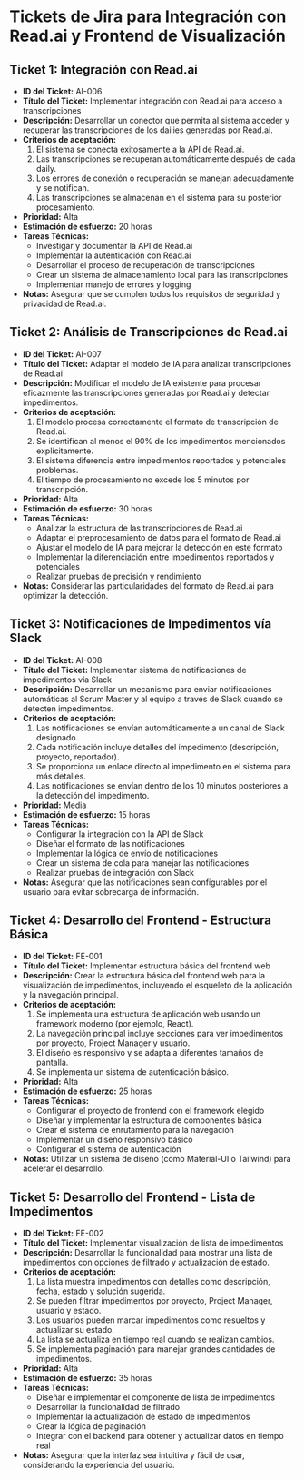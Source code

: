 # Tickets de Jira para Integración con Read.ai y Frontend de Visualización

## Ticket 1: Integración con Read.ai

- **ID del Ticket:** AI-006
- **Título del Ticket:** Implementar integración con Read.ai para acceso a transcripciones
- **Descripción:** Desarrollar un conector que permita al sistema acceder y recuperar las transcripciones de los dailies generadas por Read.ai.
- **Criterios de aceptación:**
  1. El sistema se conecta exitosamente a la API de Read.ai.
  2. Las transcripciones se recuperan automáticamente después de cada daily.
  3. Los errores de conexión o recuperación se manejan adecuadamente y se notifican.
  4. Las transcripciones se almacenan en el sistema para su posterior procesamiento.
- **Prioridad:** Alta
- **Estimación de esfuerzo:** 20 horas
- **Tareas Técnicas:**
  - Investigar y documentar la API de Read.ai
  - Implementar la autenticación con Read.ai
  - Desarrollar el proceso de recuperación de transcripciones
  - Crear un sistema de almacenamiento local para las transcripciones
  - Implementar manejo de errores y logging
- **Notas:** Asegurar que se cumplen todos los requisitos de seguridad y privacidad de Read.ai.

## Ticket 2: Análisis de Transcripciones de Read.ai

- **ID del Ticket:** AI-007
- **Título del Ticket:** Adaptar el modelo de IA para analizar transcripciones de Read.ai
- **Descripción:** Modificar el modelo de IA existente para procesar eficazmente las transcripciones generadas por Read.ai y detectar impedimentos.
- **Criterios de aceptación:**
  1. El modelo procesa correctamente el formato de transcripción de Read.ai.
  2. Se identifican al menos el 90% de los impedimentos mencionados explícitamente.
  3. El sistema diferencia entre impedimentos reportados y potenciales problemas.
  4. El tiempo de procesamiento no excede los 5 minutos por transcripción.
- **Prioridad:** Alta
- **Estimación de esfuerzo:** 30 horas
- **Tareas Técnicas:**
  - Analizar la estructura de las transcripciones de Read.ai
  - Adaptar el preprocesamiento de datos para el formato de Read.ai
  - Ajustar el modelo de IA para mejorar la detección en este formato
  - Implementar la diferenciación entre impedimentos reportados y potenciales
  - Realizar pruebas de precisión y rendimiento
- **Notas:** Considerar las particularidades del formato de Read.ai para optimizar la detección.

## Ticket 3: Notificaciones de Impedimentos vía Slack

- **ID del Ticket:** AI-008
- **Título del Ticket:** Implementar sistema de notificaciones de impedimentos vía Slack
- **Descripción:** Desarrollar un mecanismo para enviar notificaciones automáticas al Scrum Master y al equipo a través de Slack cuando se detecten impedimentos.
- **Criterios de aceptación:**
  1. Las notificaciones se envían automáticamente a un canal de Slack designado.
  2. Cada notificación incluye detalles del impedimento (descripción, proyecto, reportador).
  3. Se proporciona un enlace directo al impedimento en el sistema para más detalles.
  4. Las notificaciones se envían dentro de los 10 minutos posteriores a la detección del impedimento.
- **Prioridad:** Media
- **Estimación de esfuerzo:** 15 horas
- **Tareas Técnicas:**
  - Configurar la integración con la API de Slack
  - Diseñar el formato de las notificaciones
  - Implementar la lógica de envío de notificaciones
  - Crear un sistema de cola para manejar las notificaciones
  - Realizar pruebas de integración con Slack
- **Notas:** Asegurar que las notificaciones sean configurables por el usuario para evitar sobrecarga de información.

## Ticket 4: Desarrollo del Frontend - Estructura Básica

- **ID del Ticket:** FE-001
- **Título del Ticket:** Implementar estructura básica del frontend web
- **Descripción:** Crear la estructura básica del frontend web para la visualización de impedimentos, incluyendo el esqueleto de la aplicación y la navegación principal.
- **Criterios de aceptación:**
  1. Se implementa una estructura de aplicación web usando un framework moderno (por ejemplo, React).
  2. La navegación principal incluye secciones para ver impedimentos por proyecto, Project Manager y usuario.
  3. El diseño es responsivo y se adapta a diferentes tamaños de pantalla.
  4. Se implementa un sistema de autenticación básico.
- **Prioridad:** Alta
- **Estimación de esfuerzo:** 25 horas
- **Tareas Técnicas:**
  - Configurar el proyecto de frontend con el framework elegido
  - Diseñar y implementar la estructura de componentes básica
  - Crear el sistema de enrutamiento para la navegación
  - Implementar un diseño responsivo básico
  - Configurar el sistema de autenticación
- **Notas:** Utilizar un sistema de diseño (como Material-UI o Tailwind) para acelerar el desarrollo.

## Ticket 5: Desarrollo del Frontend - Lista de Impedimentos

- **ID del Ticket:** FE-002
- **Título del Ticket:** Implementar visualización de lista de impedimentos
- **Descripción:** Desarrollar la funcionalidad para mostrar una lista de impedimentos con opciones de filtrado y actualización de estado.
- **Criterios de aceptación:**
  1. La lista muestra impedimentos con detalles como descripción, fecha, estado y solución sugerida.
  2. Se pueden filtrar impedimentos por proyecto, Project Manager, usuario y estado.
  3. Los usuarios pueden marcar impedimentos como resueltos y actualizar su estado.
  4. La lista se actualiza en tiempo real cuando se realizan cambios.
  5. Se implementa paginación para manejar grandes cantidades de impedimentos.
- **Prioridad:** Alta
- **Estimación de esfuerzo:** 35 horas
- **Tareas Técnicas:**
  - Diseñar e implementar el componente de lista de impedimentos
  - Desarrollar la funcionalidad de filtrado
  - Implementar la actualización de estado de impedimentos
  - Crear la lógica de paginación
  - Integrar con el backend para obtener y actualizar datos en tiempo real
- **Notas:** Asegurar que la interfaz sea intuitiva y fácil de usar, considerando la experiencia del usuario.

